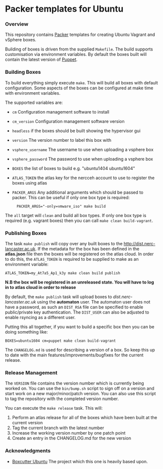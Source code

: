 # Packer templates for Ubuntu

### Overview

This repository contains [Packer](https://packer.io/) templates for creating Ubuntu Vagrant and vSphere boxes.

Building of boxes is driven from the supplied `Makefile`. The build supports customisation via environment
variables. By default the boxes built will contain the latest version of [Puppet](https://puppet.com).

### Building Boxes

To build everything simply execute `make`. This will build all boxes with default configuration. Some aspects of the boxes can be
configured at make time with environment variables.

The supported variables are:

- `cm` Configuration management software to install
- `cm_version` Configuration management software version
- `headless` if the boxes should be built showing the hypervisor gui
- `version` The version number to label this box with
- `vsphere_username` The username to use when uploading a vsphere box
- `vsphere_password` The password to use when uploading a vsphere box
- `BOXES` the list of boxes to build e.g. "ubuntu1404 ubuntu1604"
- `ATLAS_TOKEN` the atlas key for the nercceh account to use to register the boxes using atlas
- `PACKER_ARGS` Any additional arguments which should be passed to packer. This can be useful if only one box type is required:

        PACKER_ARGS="-only=vmware_iso" make build

The `all` target will `clean` and build all box types. If only one box type is required (e.g. vagrant boxes) then you 
can call `make clean build-vagrant`.

### Publishing Boxes

The task `make publish` will copy over any built boxes to the http://dist.nerc-lancaster.ac.uk. If the metadata for the box
has been defined in the **atlas.json** file then the boxes will be registered on the atlas cloud. In order to do this, the
`ATLAS_TOKEN` is required to be supplied to make as an environment variable:

    ATLAS_TOKEN=my_At7a5_Ap1_k3y make clean build publish

**N.B the box will be registered in an unreleased state. You will have to log in to atlas cloud in order to release**

By default, the `make publish` task will upload boxes to *dist.nerc-lancaster.ac.uk* using the **automaton** user. The automaton
user does not have a password, as such an `DIST_RSA` file can be specified to enable public/private key authentication. The `DIST_USER`
can also be adjusted to enable rsyncing as a different user.

Putting this all together, if you want to build a specific box then you can be doing something like:

    BOXES=ubuntu1604 cm=puppet make clean build-vagrant

The `CHANGELOG.md` is used for describing a version of a box. So keep this up to date with the main features/improvements/bugfixes
for the current release.

### Release Management

The `VERSION` file contains the version number which is currently being worked on. You can use the `bin/bump.sh` script to
sign off on a version and start work on a new major/minor/patch version. You can also use this script to tag the repository
with the completed version number.

You can execute the `make release` task. This will:

1. Perform an atlas release for all of the boxes which have been built at the current version
2. Tag the current branch with the latest number
3. Increase the working version number by one patch point
4. Create an entry in the CHANGELOG.md for the new version

### Acknowledgments

- [Boxcutter Ubuntu](https://github.com/boxcutter/ubuntu) The project which this one is heavily based upon.

